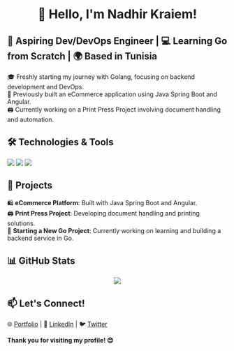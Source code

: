 <h1 align="center">👋 Hello, I'm Nadhir Kraiem!</h1>

<h2>🚀 Aspiring Dev/DevOps Engineer | 💻 Learning Go from Scratch | 🌍 Based in Tunisia</h2>

<p>
  🎓 Freshly starting my journey with Golang, focusing on backend development and DevOps.<br>
  💼 Previously built an eCommerce application using Java Spring Boot and Angular.<br>
  🖨️ Currently working on a Print Press Project involving document handling and automation.<br>
</p>

<h2 a>🛠️ Technologies & Tools</h2>

<p>
  <img src="https://img.shields.io/badge/-Go-00ADD8?logo=go&logoColor=white&style=for-the-badge">
  <img src="https://img.shields.io/badge/-Java-007396?logo=java&logoColor=white&style=for-the-badge">
  <img src="https://img.shields.io/badge/-Angular-DD0031?logo=angular&logoColor=white&style=for-the-badge">
</p>

<h2>💼 Projects</h2>

<p>
  🛍️ <strong>eCommerce Platform</strong>: Built with Java Spring Boot and Angular.<br>
  🖨️ <strong>Print Press Project</strong>: Developing document handling and printing solutions.<br>
  🚀 <strong>Starting a New Go Project</strong>: Currently working on learning and building a backend service in Go.<br>
</p>

<h2>📊 GitHub Stats</h2>

<p align="center">
  <img src="https://github-readme-stats.vercel.app/api?username=ikr&show_icons=true&theme=radical">
</p>

<h2 >📫 Let's Connect!</h2>

<p>
  🌐 <a href="https://your-portfolio-link.com">Portfolio</a> | 💼 <a href="https://www.linkedin.com/in/your-profile">LinkedIn</a> | 🐦 <a href="https://twitter.com/your-profile">Twitter</a>
</p>

<p>
  <strong>Thank you for visiting my profile! 😊</strong>
</p>
